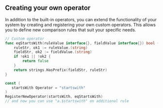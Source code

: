 
## Creating your own operator
In addition to the built-in operators, you can extend the functionality of your system by creating and registering your own custom operators. This allows you to define new comparison rules that suit your specific needs.

```go
// Custom operator
func eqStartsWith(ruleValue interface{}, fieldValue interface{}) bool {
    ruleStr, ok1 := ruleValue.(string)
    fieldStr, ok2 := fieldValue.(string)
    if !ok1 || !ok2 {
        return false
    }
    return strings.HasPrefix(fieldStr, ruleStr)
}

const (
   startsWith Operator = "startswith"
)
RegisterNewOperator(startsWith, eqStartsWith)
// and now you can use "a.$startswith" on additional rule
```